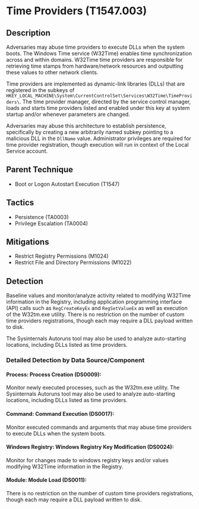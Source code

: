 # Time Providers (T1547.003)

## Description
Adversaries may abuse time providers to execute DLLs when the system boots. The Windows Time service (W32Time) enables time synchronization across and within domains. W32Time time providers are responsible for retrieving time stamps from hardware/network resources and outputting these values to other network clients.

Time providers are implemented as dynamic-link libraries (DLLs) that are registered in the subkeys of `HKEY_LOCAL_MACHINE\System\CurrentControlSet\Services\W32Time\TimeProviders\`. The time provider manager, directed by the service control manager, loads and starts time providers listed and enabled under this key at system startup and/or whenever parameters are changed.

Adversaries may abuse this architecture to establish persistence, specifically by creating a new arbitrarily named subkey  pointing to a malicious DLL in the `DllName` value. Administrator privileges are required for time provider registration, though execution will run in context of the Local Service account.

## Parent Technique
- Boot or Logon Autostart Execution (T1547)

## Tactics
- Persistence (TA0003)
- Privilege Escalation (TA0004)

## Mitigations
- Restrict Registry Permissions (M1024)
- Restrict File and Directory Permissions (M1022)

## Detection
Baseline values and monitor/analyze activity related to modifying W32Time information in the Registry, including application programming interface (API) calls such as ```RegCreateKeyEx``` and ```RegSetValueEx``` as well as execution of the W32tm.exe utility. There is no restriction on the number of custom time providers registrations, though each may require a DLL payload written to disk.

The Sysinternals Autoruns tool may also be used to analyze auto-starting locations, including DLLs listed as time providers.

### Detailed Detection by Data Source/Component
#### Process: Process Creation (DS0009): 
Monitor newly executed processes, such as the W32tm.exe utility.  The Sysinternals Autoruns tool may also be used to analyze auto-starting locations, including DLLs listed as time providers. 

#### Command: Command Execution (DS0017): 
Monitor executed commands and arguments that may abuse time providers to execute DLLs when the system boots.

#### Windows Registry: Windows Registry Key Modification (DS0024): 
Monitor for changes made to windows registry keys and/or values modifying W32Time information in the Registry.

#### Module: Module Load (DS0011): 
There is no restriction on the number of custom time providers registrations, though each may require a DLL payload written to disk. 

